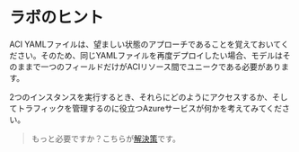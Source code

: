 # ラボのヒント

ACI YAMLファイルは、望ましい状態のアプローチであることを覚えておいてください。そのため、同じYAMLファイルを再度デプロイしたい場合、モデルはそのままで一つのフィールドだけがACIリソース間でユニークである必要があります。

2つのインスタンスを実行するとき、それらにどのようにアクセスするか、そしてトラフィックを管理するのに役立つAzureサービスが何かを考えてみてください。

> もっと必要ですか？こちらが[解決策](solution_jp.md)です。
